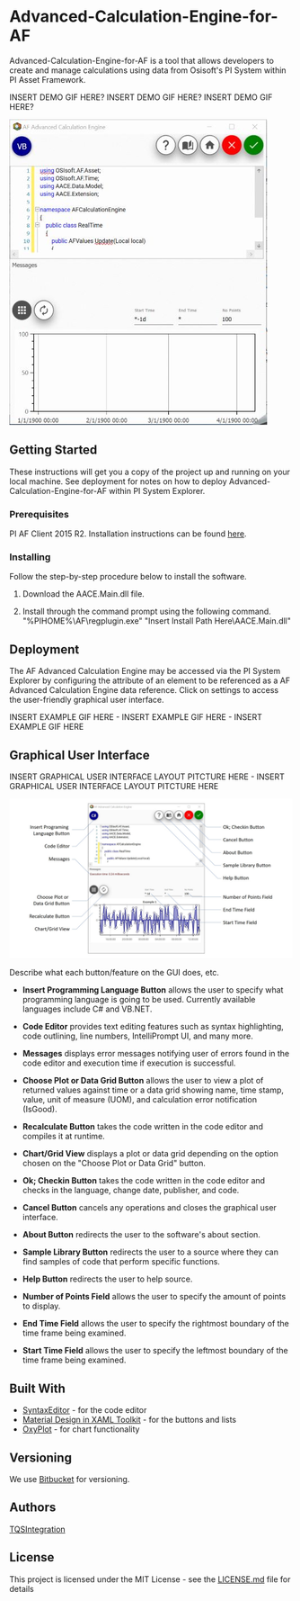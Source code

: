 # Advanced-Calculation-Engine-for-AF
Advanced-Calculation-Engine-for-AF is a tool that allows developers to create and manage calculations using data from Osisoft's PI System within PI Asset Framework.

INSERT DEMO GIF HERE? INSERT DEMO GIF HERE? INSERT DEMO GIF HERE?

![](images/DemoRe.gif)

## Getting Started

These instructions will get you a copy of the project up and running on your local machine. See deployment for notes on how to deploy Advanced-Calculation-Engine-for-AF within PI System Explorer.

### Prerequisites

PI AF Client 2015 R2. Installation instructions can be found [here](https://livelibrary.osisoft.com).

### Installing

Follow the step-by-step procedure below to install the software.

1. Download the AACE.Main.dll file.

2. Install through the command prompt using the following command.  
"%PIHOME%\AF\regplugin.exe" "Insert Install Path Here\AACE.Main.dll"

## Deployment

The AF Advanced Calculation Engine may be accessed via the PI System Explorer by configuring the attribute of an element to be referenced as a AF Advanced Calculation Engine data reference. Click on settings to access the user-friendly graphical user interface.

INSERT EXAMPLE GIF HERE - INSERT EXAMPLE GIF HERE - INSERT EXAMPLE GIF HERE

## Graphical User Interface

INSERT GRAPHICAL USER INTERFACE LAYOUT PITCTURE HERE - INSERT GRAPHICAL USER INTERFACE LAYOUT PITCTURE HERE

![](images/ControlLayout.JPG)

Describe what each button/feature on the GUI does, etc.

* **Insert Programming Language Button** allows the user to specify what programming language is going to be used. Currently available languages include C# and VB.NET.  

* **Code Editor** provides text editing features such as syntax highlighting, code outlining, line numbers, IntelliPrompt UI, and many more.  

* **Messages** displays error messages notifying user of errors found in the code editor and execution time if execution is successful.  
* **Choose Plot or Data Grid Button**  allows the user to view a plot of returned values against time or a data grid showing name, time stamp, value, unit of measure (UOM), and calculation error notification (IsGood).  

* **Recalculate Button**  takes the code written in the code editor and compiles it at runtime.  

* **Chart/Grid View** displays a plot or data grid depending on the option chosen on the "Choose Plot or Data Grid" button.  

* **Ok; Checkin Button** takes the code written in the code editor and checks in the language, change date, publisher, and code.  

* **Cancel Button**  cancels any operations and closes the graphical user interface.  

* **About Button**  redirects the user to the software's about section.

* **Sample Library Button** redirects the user to a source where they can find samples of code that perform specific functions.  

* **Help Button** redirects the user to help source.  

* **Number of Points Field**  allows the user to specify the amount of points to display.  

* **End Time Field**  allows the user to specify the rightmost boundary of the time frame being examined.  

* **Start Time Field**  allows the user to specify the leftmost boundary of the time frame being examined.  

## Built With

* [SyntaxEditor](https://www.actiprosoftware.com/products/controls/wpf/syntaxeditor) - for the code editor
* [Material Design in XAML Toolkit](http://materialdesigninxaml.net/) - for the buttons and lists
* [OxyPlot](http://www.oxyplot.org/) - for chart functionality

## Versioning

We use [Bitbucket](https://bitbucket.org/) for versioning.

## Authors

[TQSIntegration](https://www.tqsintegration.com/)

## License

This project is licensed under the MIT License - see the [LICENSE.md](LICENSE.md) file for details
